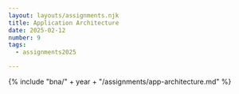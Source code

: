 ```yaml
---
layout: layouts/assignments.njk
title: Application Architecture
date: 2025-02-12
number: 9
tags:
  - assignments2025

---
```



{% include "bna/" + year + "/assignments/app-architecture.md" %}

